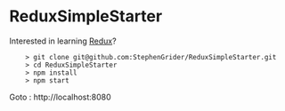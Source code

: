 # ReduxSimpleStarter

Interested in learning [Redux](https://www.udemy.com/react-redux/)?

```
	> git clone git@github.com:StephenGrider/ReduxSimpleStarter.git
	> cd ReduxSimpleStarter
	> npm install
	> npm start
```
Goto : http://localhost:8080

